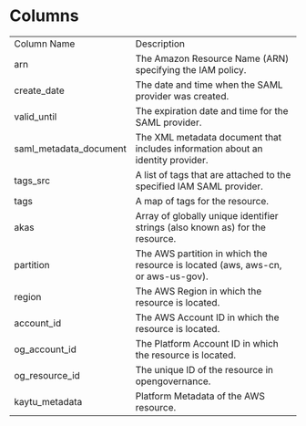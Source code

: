 # Columns  

<table>
	<tr><td>Column Name</td><td>Description</td></tr>
	<tr><td>arn</td><td>The Amazon Resource Name (ARN) specifying the IAM policy.</td></tr>
	<tr><td>create_date</td><td>The date and time when the SAML provider was created.</td></tr>
	<tr><td>valid_until</td><td>The expiration date and time for the SAML provider.</td></tr>
	<tr><td>saml_metadata_document</td><td>The XML metadata document that includes information about an identity provider.</td></tr>
	<tr><td>tags_src</td><td>A list of tags that are attached to the specified IAM SAML provider.</td></tr>
	<tr><td>tags</td><td>A map of tags for the resource.</td></tr>
	<tr><td>akas</td><td>Array of globally unique identifier strings (also known as) for the resource.</td></tr>
	<tr><td>partition</td><td>The AWS partition in which the resource is located (aws, aws-cn, or aws-us-gov).</td></tr>
	<tr><td>region</td><td>The AWS Region in which the resource is located.</td></tr>
	<tr><td>account_id</td><td>The AWS Account ID in which the resource is located.</td></tr>
	<tr><td>og_account_id</td><td>The Platform Account ID in which the resource is located.</td></tr>
	<tr><td>og_resource_id</td><td>The unique ID of the resource in opengovernance.</td></tr>
	<tr><td>kaytu_metadata</td><td>Platform Metadata of the AWS resource.</td></tr>
</table>